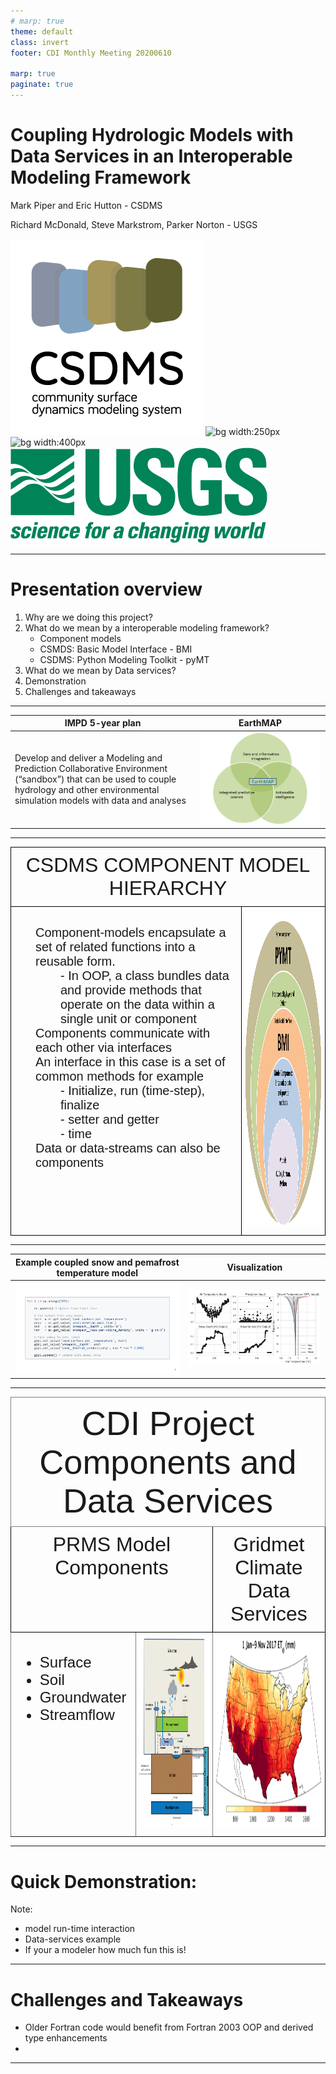 ```yaml
---
# marp: true
theme: default
class: invert
footer: CDI Monthly Meeting 20200610

marp: true
paginate: true 
---
```


# Coupling Hydrologic Models with Data Services in an Interoperable Modeling Framework

Mark Piper and Eric Hutton - CSDMS

Richard McDonald, Steve Markstrom, Parker Norton - USGS

![bg vertical left:30% width:200px](./assets/CSDMS-logo-color-tagline-ver_low.png)
![bg width:250px](https://bmi.readthedocs.io/en/latest/_images/bmi-logo-header-text.png)
![bg width:400px](https://csdms.github.io/assets/pymt-logo-lowercase.png)
![bg bottom width:250](./assets/USGS_ID_green.png)

<!-- Thank you to the CDI community for supporting and funding this project.  I'm sure every here appreciates and understands that in addition to pursuing our understanding of process in earth sciences that computational models especially from an applied perspective are a way to spatially and temporally expand the reach of existing data and are therefore intrinsically linked to data.  

Given a good process model it's skill is intrinsically linked to data.

Most of my work at the USGS has been with flow and sediment-transport models in rivers and we always described the work as 80-90% data collection, and good data collection led to models with good skill.  

So I think in this context this project is a really good fit for CDI -->

---

# Presentation overview

1. Why are we doing this project?
2. What do we mean by a interoperable modeling framework?
   - Component models
   - CSMDS: Basic Model Interface - BMI 
   - CSDMS: Python Modeling Toolkit - pyMT
3. What do we mean by Data services?
4. Demonstration 
5. Challenges and takeaways

---

| IMPD 5-year plan | EarthMAP |
|---|---|
| Develop and deliver a Modeling and Prediction Collaborative Environment (“sandbox”) that can be used to couple hydrology and other environmental simulation models with data and analyses | ![width:2000](./assets/EarthMap2.png) |

<!-- Integrated modeling is an important component of the US Geological Survey's Science Strategy.  Integrated modeling was identified as a priority challenge for the USGS by the National Academies of Sciences.When we first started thinking about this project one of the outcomes in WMAs IMPD was to develope a "Modeling and Prediction Collaborative Environment or "sandbox" that can be used to Couple hydrology and other environmental simulation models with data and analysis.  That is the context in which we developed this project, to use an existing and mature modeling framework to test the ideas of a modeling sandbox. 

Our Value Proposition:
An interoperable modeling framework will help scientists simulate complex earth systems by providing a consistent language agnostic software interface to construct integrated systems models with data-streams

In the meantime we've all become more aware of the EarthMAP initiative and I think from a computational modeling perspective this idea of a sandbox lies squarely in the center of the EarthMAP ven diagram.  
-->

---

<!-- ## Proof-of-concept to the following value proposition

| Proposition | EarthMAP |
|---|---|
| An interoperable modeling framework will help scientists simulate complex earth systems by providing a consistent language agnostic software interface to construct integrated systems models with data-streams | ![width:2000](./assets/EarthMap2.png) |

<!-- Our project is a proof-of-concept of the following value proposition.  When we initiated the project we were not aware of the USGS EarthMap program.  From a computational modeling perspective, the concepts we are testing surround the EarthMap ven diagram

---
-->

<style type="text/css">
.tg  {border-collapse:collapse;border-spacing:0;}
.tg td{border-color:black;border-style:solid;border-width:1px;font-family:Arial, sans-serif;font-size:12px;
  overflow:hidden;padding:5px 2px;word-break:normal;}
.tg th{border-color:black;border-style:solid;border-width:1px;font-family:Arial, sans-serif;font-size:14px;
  font-weight:normal;overflow:hidden;padding:10px 5px;word-break:normal;}
.tg .tg-baqh{width:30%;font-size:45px;text-align:left;vertical-align:top}
.tg .tg-0lax{font-size:20px;text-align:left;vertical-align:top}
</style>
<div class="tg-wrap"><table class="tg">
<thead>
  <tr>
    <th class="tg-baqh" colspan="2">CSDMS COMPONENT MODEL HIERARCHY</th>
  </tr>
</thead>
<tbody>
  <tr>
    <td class="tg-0lax">
    <ul class="tg-0lax">
      <dl>
        <dt> Component-models encapsulate a set of related functions into a reusable form.</dt>
        <dd>- In OOP, a class bundles data and provide methods that operate on the data within a single unit or component </dd>
        <dt> Components communicate with each other via interfaces</dt>
        <dt>An interface in this case is a set of common methods for example 
        </dt>
        <dd> - Initialize, run (time-step), finalize </dd>
        <dd> - setter and getter </dd>
        <dd> - time </dd>
        <dt> Data or data-streams can also be components</dt>
      </dl>
    </ul>
    </td>
    <td class="tg-0lax"><img src="./assets/CMH2.png" alt="Image" width="500" height="500"></td>
  </tr>
</tbody>
</table>
</div>

<!-- The BMI formalizes earth systems components -->

---

|Example coupled snow and pemafrost temperature model| Visualization|
|:----:|:----:|
|![width:700](./assets/example1.png)|![](assets/example1_outputpng.png)|

<!-- Illustrates use of BMI to integrate components from different domains.  

Note: that Temperature could be it's own BMI data-stream 

Note: native language of each component is Fortran -->

---

<style type="text/css">
.tg  {border-collapse:collapse;border-spacing:0px;margin:0px auto;width: 100%}

.tg td{border-color:black;border-style:solid;border-width:1px;font-family:Arial, sans-serif;font-size:14px;
  overflow:hidden;padding:10px 5px;word-break:normal;}

.tg th{border-color:black;border-style:solid;border-width:1px;font-family:Arial, sans-serif;font-size:14px;font-weight:normal;overflow:hidden;padding:10px 5px;word-break:normal;}

.tg .tg-baqh{text-align:center;font-size:32px;vertical-align:top}

.tg .tg-bwtg{border-color:inherit;font-size:54px;text-align:center;vertical-align:top}

.tg .tg-0pky{border-color:inherit;font-size:24px;;text-align:left;vertical-align:top}

.tg .tg-0lax{text-align:left;vertical-align:top}
</style>
<table class="tg">
<thead>
  <tr>
    <th class="tg-bwtg" colspan="3">CDI Project Components and Data Services</th>
  </tr>
</thead>
<tbody>
  <tr>
    <td class="tg-baqh" colspan="2">PRMS Model Components</td>
    <td class="tg-baqh">Gridmet Climate Data Services</td>
  </tr>
  <tr>
    <td class="tg-0pky">
      <ul>
        <li> Surface </li>
        <li> Soil </li>
        <li> Groundwater </li>
        <li> Streamflow </li> 
      </ul>
    </td>
    <td class="tg-0pky"><img src="./assets/PRMSZones2.png" alt="Image" width="400" height="300"></td>
    <td class="tg-0lax"><img src="./assets/gridmet.png" alt="Image" width="400" height="300"></td>
  </tr>
</tbody>
</table>

---
# Quick Demonstration:
Note:
- model run-time interaction
- Data-services example
- If your a modeler how much fun this is!

---

# Challenges and Takeaways
- Older Fortran code would benefit from Fortran 2003 OOP and derived type enhancements 
- 


---